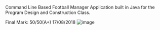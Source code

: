 Command Line Based Football Manager Application built in Java for the Program Design and Construction Class.

Final Mark: 50/50(A+)
17/08/2018
![image](https://i.imgur.com/Py03kQn.png)
